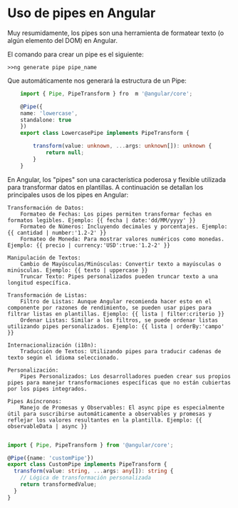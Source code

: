 # Uso de pipes en Angular

Muy resumidamente, los pipes son una herramienta de formatear texto (o algún elemento del DOM) en Angular.

El comando para crear un pipe es el siguiente:

    >>ng generate pipe pipe_name

Que automáticamente nos generará la estructura de un Pipe:

```typescript
    import { Pipe, PipeTransform } fro  m '@angular/core';

    @Pipe({
    name: 'lowercase',
    standalone: true
    })
    export class LowercasePipe implements PipeTransform {

        transform(value: unknown, ...args: unknown[]): unknown {
            return null;
        }
    }
```


En Angular, los "pipes" son una característica poderosa y flexible utilizada para transformar datos en plantillas. A continuación se detallan los principales usos de los pipes en Angular:

    Transformación de Datos:
        Formateo de Fechas: Los pipes permiten transformar fechas en formatos legibles. Ejemplo: {{ fecha | date:'dd/MM/yyyy' }}
        Formateo de Números: Incluyendo decimales y porcentajes. Ejemplo: {{ cantidad | number:'1.2-2' }}
        Formateo de Moneda: Para mostrar valores numéricos como monedas. Ejemplo: {{ precio | currency:'USD':true:'1.2-2' }}

    Manipulación de Textos:
        Cambio de Mayúsculas/Minúsculas: Convertir texto a mayúsculas o minúsculas. Ejemplo: {{ texto | uppercase }}
        Truncar Texto: Pipes personalizados pueden truncar texto a una longitud específica.

    Transformación de Listas:
        Filtro de Listas: Aunque Angular recomienda hacer esto en el componente por razones de rendimiento, se pueden usar pipes para filtrar listas en plantillas. Ejemplo: {{ lista | filter:criterio }}
        Ordenar Listas: Similar a los filtros, se puede ordenar listas utilizando pipes personalizados. Ejemplo: {{ lista | orderBy:'campo' }}

    Internacionalización (i18n):
        Traducción de Textos: Utilizando pipes para traducir cadenas de texto según el idioma seleccionado.

    Personalización:
        Pipes Personalizados: Los desarrolladores pueden crear sus propios pipes para manejar transformaciones específicas que no están cubiertas por los pipes integrados.

    Pipes Asíncronos:
        Manejo de Promesas y Observables: El async pipe es especialmente útil para suscribirse automáticamente a observables y promesas y reflejar los valores resultantes en la plantilla. Ejemplo: {{ observableData | async }}


```typescript

import { Pipe, PipeTransform } from '@angular/core';

@Pipe({name: 'customPipe'})
export class CustomPipe implements PipeTransform {
  transform(value: string, ...args: any[]): string {
    // Lógica de transformación personalizada
    return transformedValue;
  }
}


```